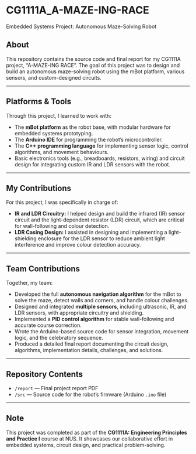 # CG1111A_A-MAZE-ING-RACE

Embedded Systems Project: Autonomous Maze-Solving Robot

## About

This repository contains the source code and final report for my CG1111A project, “A-MAZE-ING RACE”. The goal of this project was to design and build an autonomous maze-solving robot using the mBot platform, various sensors, and custom-designed circuits.

---

## Platforms & Tools

Through this project, I learned to work with:
- The **mBot platform** as the robot base, with modular hardware for embedded systems prototyping.
- The **Arduino IDE** for programming the robot’s microcontroller.
- The **C++ programming language** for implementing sensor logic, control algorithms, and movement behaviours.
- Basic electronics tools (e.g., breadboards, resistors, wiring) and circuit design for integrating custom IR and LDR sensors with the robot.

---

## My Contributions

For this project, I was specifically in charge of:
- **IR and LDR Circuitry:** I helped design and build the infrared (IR) sensor circuit and the light-dependent resistor (LDR) circuit, which are critical for wall-following and colour detection.
- **LDR Casing Design:** I assisted in designing and implementing a light-shielding enclosure for the LDR sensor to reduce ambient light interference and improve colour detection accuracy.

---

## Team Contributions

Together, my team:
- Developed the full **autonomous navigation algorithm** for the mBot to solve the maze, detect walls and corners, and handle colour challenges.
- Designed and integrated **multiple sensors**, including ultrasonic, IR, and LDR sensors, with appropriate circuitry and shielding.
- Implemented a **PID control algorithm** for stable wall-following and accurate course correction.
- Wrote the Arduino-based source code for sensor integration, movement logic, and the celebratory sequence.
- Produced a detailed final report documenting the circuit design, algorithms, implementation details, challenges, and solutions.

---

## Repository Contents

- `/report` — Final project report PDF  
- `/src` — Source code for the robot’s firmware (Arduino `.ino` file)

---

## Note

This project was completed as part of the **CG1111A: Engineering Principles and Practice I** course at NUS. It showcases our collaborative effort in embedded systems, circuit design, and practical problem-solving.


